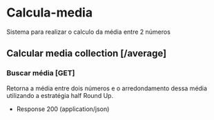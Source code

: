 # Calcula-media
Sistema para realizar o calculo da média entre 2 números

## Calcular media collection [/average]

### Buscar média [GET]

Retorna a média entre dois números e o arredondamento dessa média utilizando a estratégia half Round Up.

- Response 200 (application/json)

